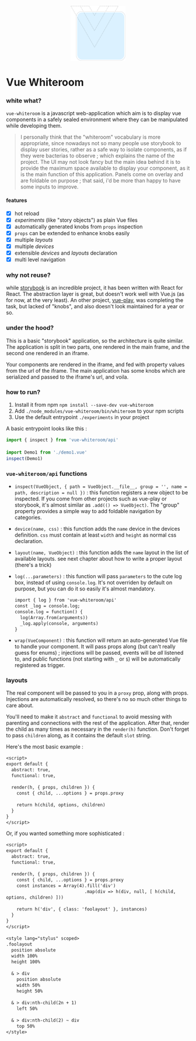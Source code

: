 <p align="center"><img src="./logo.svg" width="150px"></p>

# Vue Whiteroom

### white what?

`vue-whiteroom` is a javascript web-application which aim is to display vue components in a safely sealed environment where they can be manipulated while developing them.

> I personally think that the "whiteroom" vocabulary is more appropriate, since nowadays not so many people use storybook to display user stories, rather as a safe way to isolate components, as if they were bacterias to observe ; which explains the name of the project. The UI may not look fancy but the main idea behind it is to provide the maximum space available to display your component, as it is the main function of this application. Panels come on overlay and are foldable on purpose ; that said, i'd be more than happy to have some inputs to improve.

#### features

- [x] hot reload
- [x] _experiments_ (like "story objects") as plain Vue files
- [x] automatically generated knobs from `props` inspection
- [x] `props` can be extended to enhance knobs easily
- [x] multiple _layouts_
- [x] multiple _devices_
- [x] extensible _devices_ and _layouts_ declaration
- [x] multi level navigation

### why not reuse?

while [storybook](https://github.com/storybooks/storybook) is an incredible project, it has been written with React for React. The abstraction layer is great, but doesn't work well with Vue.js (as for now, at the very least). An other project, [vue-play](https://github.com/vue-play/vue-play), was completing the task, but lacked of "knobs", and also doesn't look maintained for a year or so.

### under the hood?

This is a basic "storybook" application, so the architecture is quite similar. The application is split in two parts, one rendered in the main frame, and the second one rendered in an iframe.

Your components are rendered in the iframe, and fed with property values from the url of the iframe. The main application has some knobs which are serialized and passed to the iframe's url, and voila.

### how to run?

1. Install it from npm `npm install --save-dev vue-whiteroom`
2. Add `./node_modules/vue-whiteroom/bin/whiteroom` to your npm scripts
3. Use the default entrypoint `./experiments` in your project

A basic entrypoint looks like this :

```js
import { inspect } from 'vue-whiteroom/api'

import Demo1 from './demo1.vue'
inspect(Demo1)
```

### `vue-whiteroom/api` functions

- `inspect(VueObject, { path = VueObject.__file__, group = '', name = path, description = null })` : this function registers a new object to be inspected. If you come from other projects such as vue-play or storybook, it's almost similar as `.add(() => VueObject)`. The "group" property provides a simple way to add foldable navigation by categories.

- `device(name, css)` : this function adds the `name` device in the devices definition. `css` must contain at least `width` and `height` as normal css declaration.

- `layout(name, VueObject)` : this function adds the `name` layout in the list of available layouts. see next chapter about how to write a proper layout (there's a trick)

- `log(...parameters)` : this function will pass `parameters` to the cute log box, instead of using `console.log`. It's not overriden by default on purpose, but you can do it so easily it's almost mandatory.

    ```
    import { log } from 'vue-whiteroom/api'
    const _log = console.log;
    console.log = function() {
      log(Array.from(arguments))
      _log.apply(console, arguments)
    }
    ```

- `wrap(VueComponent)` : this function will return an auto-generated Vue file to handle your component. It will pass props along (but can't really guess for enums) ; injections will be passed, events will be _all_ listened to, and public functions (not starting with `_` or `$`) will be automatically registered as trigger.

### layouts

The real component will be passed to you in a `proxy` prop, along with props. Injections are automatically resolved, so there's no so much other things to care about.

You'll need to make it `abstract` and `functional` to avoid messing with parenting and connections with the rest of the application. After that, render the child as many times as necessary in the `render(h)` function. Don't forget to pass `children` along, as it contains the default `slot` string.

Here's the most basic example :

```
<script>
export default {
  abstract: true,
  functional: true,

  render(h, { props, children }) {
    const { child, ...options } = props.proxy

    return h(child, options, children)
  }
}
</script>
```

Or, if you wanted something more sophisticated :

```
<script>
export default {
  abstract: true,
  functional: true,

  render(h, { props, children }) {
    const { child, ...options } = props.proxy
    const instances = Array(4).fill('div')
                              .map(div => h(div, null, [ h(child, options, children) ]))

    return h('div', { class: 'foolayout' }, instances)
  }
}
</script>

<style lang="stylus" scoped>
.foolayout
  position absolute
  width 100%
  height 100%

  & > div
    position absolute
    width 50%
    height 50%

  & > div:nth-child(2n + 1)
    left 50%

  & > div:nth-child(2) ~ div
    top 50%
</style>
```
